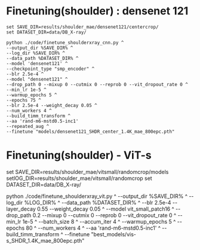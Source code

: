 # Finetuning(shoulder) : densenet 121
```
set SAVE_DIR=results/shoulder_mae/densenet121/centercrop/
set DATASET_DIR=data/DB_X-ray/

python ./code/finetune_shoulderxray_cnn.py ^
--output_dir %SAVE_DIR% ^
--log_dir %SAVE_DIR% ^
--data_path %DATASET_DIR% ^
--model 'densenet121' ^
--checkpoint_type "smp_encoder" ^
--blr 2.5e-4 ^
--model "densenet121" ^
--drop_path 0 --mixup 0 --cutmix 0 --reprob 0 --vit_dropout_rate 0 ^
--min_lr 1e-5 ^
--warmup_epochs 5 ^
--epochs 75 ^
--blr 2.5e-4 --weight_decay 0.05 ^
--num_workers 4 ^
--build_timm_transform ^
--aa 'rand-m6-mstd0.5-inc1'
--repeated_aug ^
--finetune "models/densenet121_SHDR_center_1.4K_mae_800epc.pth"
```

# Finetuning(shoulder) - ViT-s

set SAVE_DIR=results/shoulder_mae/vitsmall/randomcrop/models
setlOG_DIR=results/shoulder_mae/vitsmall/randomcrop
set DATASET_DIR=data/DB_X-ray/

python ./code/finetune_shoulderxray_vit.py ^
--output_dir %SAVE_DIR% ^
--log_dir %LOG_DIR% ^
--data_path %DATASET_DIR% ^
--blr 2.5e-4 --layer_decay 0.55 --weight_decay 0.05 ^
--model vit_small_patch16 ^
--drop_path 0.2 --mixup 0 --cutmix 0 --reprob 0 --vit_dropout_rate 0 ^
--min_lr 1e-5 ^
--batch_size 8 ^
--accum_iter 4 ^
--warmup_epochs 5 ^ 
--epochs 80 ^
--num_workers 4 ^
--aa 'rand-m6-mstd0.5-inc1' ^
--build_timm_transform ^
--finetune "best_models/vis-s_SHDR_1.4K_mae_800epc.pth"